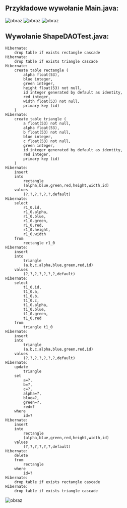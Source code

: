 ## Przykładowe wywołanie Main.java:

![obraz](https://github.com/user-attachments/assets/0b2a75ca-7166-4345-8e1f-75ee05fc5d26)
![obraz](https://github.com/user-attachments/assets/b818e8ee-ea07-44ed-a518-cf729cf11832)
![obraz](https://github.com/user-attachments/assets/dca2f3c4-fcad-45ea-8124-901d633210d5)

 
## Wywołanie ShapeDAOTest.java:
```
Hibernate: 
    drop table if exists rectangle cascade 
Hibernate: 
    drop table if exists triangle cascade 
Hibernate: 
    create table rectangle (
        alpha float(53),
        blue integer,
        green integer,
        height float(53) not null,
        id integer generated by default as identity,
        red integer,
        width float(53) not null,
        primary key (id)
    )
Hibernate: 
    create table triangle (
        a float(53) not null,
        alpha float(53),
        b float(53) not null,
        blue integer,
        c float(53) not null,
        green integer,
        id integer generated by default as identity,
        red integer,
        primary key (id)
    )
Hibernate: 
    insert 
    into
        rectangle
        (alpha,blue,green,red,height,width,id) 
    values
        (?,?,?,?,?,?,default)
Hibernate: 
    select
        r1_0.id,
        r1_0.alpha,
        r1_0.blue,
        r1_0.green,
        r1_0.red,
        r1_0.height,
        r1_0.width 
    from
        rectangle r1_0
Hibernate: 
    insert 
    into
        triangle
        (a,b,c,alpha,blue,green,red,id) 
    values
        (?,?,?,?,?,?,?,default)
Hibernate: 
    select
        t1_0.id,
        t1_0.a,
        t1_0.b,
        t1_0.c,
        t1_0.alpha,
        t1_0.blue,
        t1_0.green,
        t1_0.red 
    from
        triangle t1_0
Hibernate: 
    insert 
    into
        triangle
        (a,b,c,alpha,blue,green,red,id) 
    values
        (?,?,?,?,?,?,?,default)
Hibernate: 
    update
        triangle 
    set
        a=?,
        b=?,
        c=?,
        alpha=?,
        blue=?,
        green=?,
        red=? 
    where
        id=?
Hibernate: 
    insert 
    into
        rectangle
        (alpha,blue,green,red,height,width,id) 
    values
        (?,?,?,?,?,?,default)
Hibernate: 
    delete 
    from
        rectangle 
    where
        id=?
Hibernate: 
    drop table if exists rectangle cascade 
Hibernate: 
    drop table if exists triangle cascade 
```

![obraz](https://github.com/user-attachments/assets/2988a929-c289-4791-bd42-80a35bb153ec)
